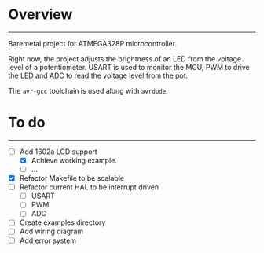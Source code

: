 # Overview
---
Baremetal project for ATMEGA328P microcontroller.

Right now, the project adjusts the brightness of an LED from the voltage level of a potentiometer. USART is used to monitor the MCU, PWM to drive the LED and ADC to read the voltage level from the pot.

The `avr-gcc` toolchain is used along with `avrdude`.

# To do
---
- [ ] Add 1602a LCD support
	- [x] Achieve working example.
	- [ ] ...
- [x] Refactor Makefile to be scalable
- [ ] Refactor current HAL to be interrupt driven
	- [ ] USART
	- [ ] PWM
	- [ ] ADC
- [ ] Create examples directory
- [ ] Add wiring diagram
- [ ] Add error system
